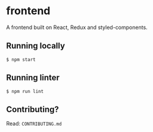 # frontend

A frontend built on React, Redux and styled-components.

## Running locally

```
$ npm start
```

## Running linter

```
$ npm run lint
```

## Contributing?

Read: `CONTRIBUTING.md`
